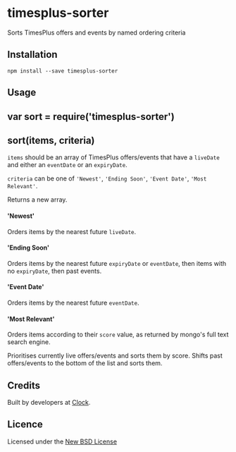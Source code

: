 # timesplus-sorter

Sorts TimesPlus offers and events by named ordering criteria

## Installation

    npm install --save timesplus-sorter

## Usage

## var sort = require('timesplus-sorter')

## sort(items, criteria)

`items` should be an array of TimesPlus offers/events that have a `liveDate` and
either an `eventDate` or an `expiryDate`.

`criteria` can be one of `'Newest'`, `'Ending Soon'`, `'Event Date'`, `'Most Relevant'`.

Returns a new array.

#### 'Newest'

Orders items by the nearest future `liveDate`.

#### 'Ending Soon'

Orders items by the nearest future `expiryDate` or `eventDate`, then items with no `expiryDate`, then past events.

#### 'Event Date'

Orders items by the nearest future `eventDate`.

#### 'Most Relevant'

Orders items according to their `score` value, as returned by mongo's full text search engine.

Prioritises currently live offers/events and sorts them by score.
Shifts past offers/events to the bottom of the list and sorts them.

## Credits
Built by developers at [Clock](http://clock.co.uk).

## Licence
Licensed under the [New BSD License](http://opensource.org/licenses/bsd-license.php)

